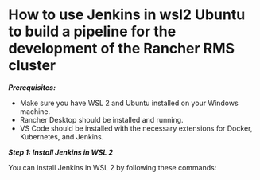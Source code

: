 
# **How to use Jenkins in wsl2 Ubuntu to build a pipeline for the development of the Rancher RMS cluster**

***Prerequisites:***

- Make sure you have WSL 2 and Ubuntu installed on your Windows machine.
- Rancher Desktop should be installed and running.
- VS Code should be installed with the necessary extensions for Docker, Kubernetes, and Jenkins.

***Step 1: Install Jenkins in WSL 2***

You can install Jenkins in WSL 2 by following these commands:
